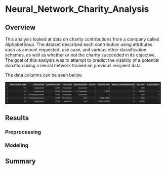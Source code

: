# Neural_Network_Charity_Analysis
 
## Overview

This analysis looked at data on charity contributions from a company called AlphabetSoup. The dataset described each contribution using attributes such as amount requested, use case, and various other classification schemes, as well as whether or not the charity succeeded in its objective. The goal of this analysis was to attempt to predict the viability of a potential donation using a neural network trained on previous recipient data.

The data columns can be seen below:

![image](images/table.png)

## Results

### Preprocessing

### Modeling

## Summary